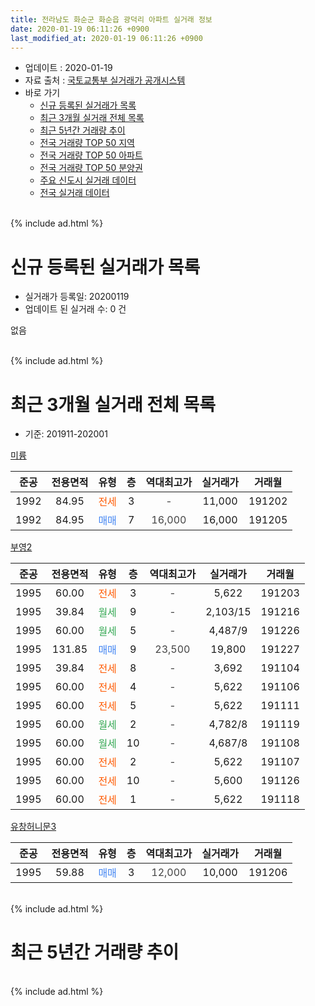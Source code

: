```yaml
---
title: 전라남도 화순군 화순읍 광덕리 아파트 실거래 정보
date: 2020-01-19 06:11:26 +0900
last_modified_at: 2020-01-19 06:11:26 +0900
---
```


* 업데이트 : 2020-01-19
* 자료 출처 : [국토교통부 실거래가 공개시스템](http://rt.molit.go.kr)
* 바로 가기
    * [신규 등록된 실거래가 목록](#신규-등록된-실거래가-목록)
    * [최근 3개월 실거래 전체 목록](#최근-3개월-실거래-전체-목록)
    * [최근 5년간 거래량 추이](#최근-5년간-거래량-추이)
    * [전국 거래량 TOP 50 지역](https://apt-info.github.io/apt-trade-info/최근-3개월-전국에서-가장-거래가-많이-발생한-지역)
    * [전국 거래량 TOP 50 아파트](https://apt-info.github.io/apt-trade-info/최근-3개월-전국에서-가장-거래가-많이-발생한-아파트)
    * [전국 거래량 TOP 50 분양권](https://apt-info.github.io/apt-trade-info/최근-3개월-전국에서-가장-거래가-많이-발생한-분양권)
    * [주요 신도시 실거래 데이터](https://apt-info.github.io/apt-trade-info/주요-신도시)
    * [전국 실거래 데이터](https://apt-info.github.io/apt-trade-info/전국)
<br>
{% include ad.html %}
<br>

# 신규 등록된 실거래가 목록
* 실거래가 등록일: 20200119
* 업데이트 된 실거래 수: 0 건

없음

<br>
{% include ad.html %}
<br>

# 최근 3개월 실거래 전체 목록
* 기준: 201911-202001


[미륭](https://search.naver.com/search.naver?query=%EC%A0%84%EB%9D%BC%EB%82%A8%EB%8F%84+%ED%99%94%EC%88%9C%EA%B5%B0+%ED%99%94%EC%88%9C%EC%9D%8D+%EA%B4%91%EB%8D%95%EB%A6%AC+%EB%AF%B8%EB%A5%AD)

|준공|전용면적|유형|층|역대최고가|실거래가|거래월|
|:---:|:---:|:---:|:---:|:---:|:---:|:---:|
|1992|84.95|<span style="color:#ff5a00">전세</span>|3|<span style="color:#444444">-</span>|11,000|191202|
|1992|84.95|<span style="color:#4285f3">매매</span>|7|<span style="color:#444444">16,000</span>|16,000|191205|

[부영2](https://search.naver.com/search.naver?query=%EC%A0%84%EB%9D%BC%EB%82%A8%EB%8F%84+%ED%99%94%EC%88%9C%EA%B5%B0+%ED%99%94%EC%88%9C%EC%9D%8D+%EA%B4%91%EB%8D%95%EB%A6%AC+%EB%B6%80%EC%98%812)

|준공|전용면적|유형|층|역대최고가|실거래가|거래월|
|:---:|:---:|:---:|:---:|:---:|:---:|:---:|
|1995|60.00|<span style="color:#ff5a00">전세</span>|3|<span style="color:#444444">-</span>|5,622|191203|
|1995|39.84|<span style="color:#34a853">월세</span>|9|<span style="color:#444444">-</span>|2,103/15|191216|
|1995|60.00|<span style="color:#34a853">월세</span>|5|<span style="color:#444444">-</span>|4,487/9|191226|
|1995|131.85|<span style="color:#4285f3">매매</span>|9|<span style="color:#444444">23,500</span>|19,800|191227|
|1995|39.84|<span style="color:#ff5a00">전세</span>|8|<span style="color:#444444">-</span>|3,692|191104|
|1995|60.00|<span style="color:#ff5a00">전세</span>|4|<span style="color:#444444">-</span>|5,622|191106|
|1995|60.00|<span style="color:#ff5a00">전세</span>|5|<span style="color:#444444">-</span>|5,622|191111|
|1995|60.00|<span style="color:#34a853">월세</span>|2|<span style="color:#444444">-</span>|4,782/8|191119|
|1995|60.00|<span style="color:#34a853">월세</span>|10|<span style="color:#444444">-</span>|4,687/8|191108|
|1995|60.00|<span style="color:#ff5a00">전세</span>|2|<span style="color:#444444">-</span>|5,622|191107|
|1995|60.00|<span style="color:#ff5a00">전세</span>|10|<span style="color:#444444">-</span>|5,600|191126|
|1995|60.00|<span style="color:#ff5a00">전세</span>|1|<span style="color:#444444">-</span>|5,622|191118|

[유창허니문3](https://search.naver.com/search.naver?query=%EC%A0%84%EB%9D%BC%EB%82%A8%EB%8F%84+%ED%99%94%EC%88%9C%EA%B5%B0+%ED%99%94%EC%88%9C%EC%9D%8D+%EA%B4%91%EB%8D%95%EB%A6%AC+%EC%9C%A0%EC%B0%BD%ED%97%88%EB%8B%88%EB%AC%B83)

|준공|전용면적|유형|층|역대최고가|실거래가|거래월|
|:---:|:---:|:---:|:---:|:---:|:---:|:---:|
|1995|59.88|<span style="color:#4285f3">매매</span>|3|<span style="color:#444444">12,000</span>|10,000|191206|


<br>
{% include ad.html %}
<br>

# 최근 5년간 거래량 추이


<div style="width:100%;">
    <canvas id="deal_progress" height="200"></canvas>
</div>

<script>
new Chart(document.getElementById("deal_progress"), {
    type: 'line',
    data: {
        labels: ['201501','201502','201503','201504','201505','201506','201507','201508','201509','201510','201511','201512','201601','201602','201603','201604','201605','201606','201607','201608','201609','201610','201611','201612','201701','201702','201703','201704','201705','201706','201707','201708','201709','201710','201711','201712','201801','201802','201803','201804','201805','201806','201807','201808','201809','201810','201811','201812','201901','201902','201903','201904','201905','201906','201907','201908','201909','201910','201911','201912','202001'],
        datasets: [{
            label: '매매',
            pointRadius: 1,
            data: [2, 3, 3, 5, 6, 1, 4, 3, 6, 2, 0, 3, 0, 4, 4, 3, 1, 3, 0, 3, 2, 6, 3, 2, 3, 2, 3, 1, 4, 5, 2, 2, 2, 4, 1, 4, 3, 2, 8, 7, 4, 3, 1, 2, 3, 3, 1, 2, 2, 3, 1, 5, 2, 1, 2, 2, 5, 3, 0, 3, 0],
            borderColor: "rgba(255, 201, 14, 1)",
            backgroundColor: "rgba(255, 201, 14, 0.5)",
            fill: false,
            lineTension: 0
        },{
            label: '전월세',
            pointRadius: 1,
            data: [1, 2, 2, 4, 1, 2, 4, 1, 3, 1, 4, 5, 3, 2, 5, 4, 3, 2, 1, 1, 5, 4, 6, 3, 1, 5, 6, 7, 3, 1, 4, 3, 3, 4, 8, 5, 5, 1, 4, 2, 3, 1, 0, 3, 7, 3, 7, 5, 1, 5, 1, 2, 6, 3, 2, 6, 3, 10, 8, 4, 0],
            borderColor: "rgba(0, 141, 185, 1)",
            backgroundColor: "rgba(0, 141, 185, 0.5)",
            fill: false,
            lineTension: 0
        }
        ]
    },
    options: {
        responsive: true,
        title: {
            display: false
        },
        tooltips: {
            mode: 'index',
            intersect: false
        },
        hover: {
            mode: 'nearest',
            intersect: true
        },
        scales: {
            xAxes: [{
                display: true,
                scaleLabel: {
                    display: true,
                    labelString: '년/월'
                }
            }],
            yAxes: [{
                display: true,
                ticks: {
                    suggestedMin: 0,
                },
                scaleLabel: {
                    display: true,
                    labelString: '실거래 수'
                }
            }]
        }
    }
});

</script>


<br>
{% include ad.html %}
<br>

